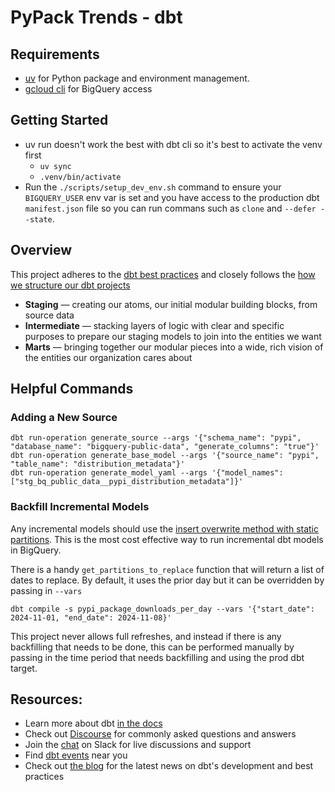 # PyPack Trends - dbt

## Requirements
* [uv](https://docs.astral.sh/uv/) for Python package and environment management.
* [gcloud cli](https://cloud.google.com/sdk/docs/install) for BigQuery access

## Getting Started
- uv run doesn't work the best with dbt cli so it's best to activate the venv first
    - `uv sync`
    - `.venv/bin/activate`
- Run the `./scripts/setup_dev_env.sh` command to ensure your `BIGQUERY_USER` env var is set and you have access to the production dbt `manifest.json` file so you can run commans such as `clone` and `--defer --state`.

## Overview
This project adheres to the [dbt best practices](https://docs.getdbt.com/best-practices) and closely follows the [how we structure our dbt projects](https://docs.getdbt.com/best-practices/how-we-structure/1-guide-overview)

- **Staging** — creating our atoms, our initial modular building blocks, from source data
- **Intermediate** — stacking layers of logic with clear and specific purposes to prepare our staging models to join into the entities we want
- **Marts** — bringing together our modular pieces into a wide, rich vision of the entities our organization cares about

## Helpful Commands

### Adding a New Source
```
dbt run-operation generate_source --args '{"schema_name": "pypi", "database_name": "bigquery-public-data", "generate_columns": "true"}'
dbt run-operation generate_base_model --args '{"source_name": "pypi", "table_name": "distribution_metadata"}'
dbt run-operation generate_model_yaml --args '{"model_names": ["stg_bq_public_data__pypi_distribution_metadata"]}'
```

### Backfill Incremental Models
Any incremental models should use the [insert overwrite method with static partitions](https://docs.getdbt.com/reference/resource-configs/bigquery-configs#static-partitions). This is the most cost effective way to run incremental dbt models in BigQuery.

There is a handy `get_partitions_to_replace` function that will return a list of dates to replace. By default, it uses the prior day but it can be overridden by passing in `--vars`
```
dbt compile -s pypi_package_downloads_per_day --vars '{"start_date": 2024-11-01, "end_date": 2024-11-08}'
```
This project never allows full refreshes, and instead if there is any backfilling that needs to be done, this can be performed manually by passing in the time period that needs backfilling and using the prod dbt target.

## Resources:
- Learn more about dbt [in the docs](https://docs.getdbt.com/docs/introduction)
- Check out [Discourse](https://discourse.getdbt.com/) for commonly asked questions and answers
- Join the [chat](https://community.getdbt.com/) on Slack for live discussions and support
- Find [dbt events](https://events.getdbt.com) near you
- Check out [the blog](https://blog.getdbt.com/) for the latest news on dbt's development and best practices
